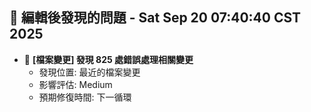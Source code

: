 ## 🚨 編輯後發現的問題 - Sat Sep 20 07:40:40 CST 2025

- 🔄 **[檔案變更] 發現      825 處錯誤處理相關變更**
  - 發現位置: 最近的檔案變更
  - 影響評估: Medium
  - 預期修復時間: 下一循環

